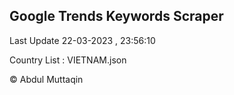 

## Google Trends Keywords Scraper 
 
Last Update 22-03-2023 , 23:56:10

Country List :
VIETNAM.json



© Abdul Muttaqin 
